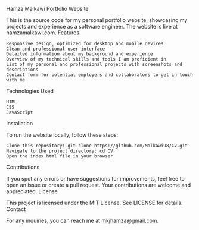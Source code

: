 Hamza Malkawi Portfolio Website

This is the source code for my personal portfolio website, showcasing my projects and experience as a software engineer. The website is live at hamzamalkawi.com.
Features

    Responsive design, optimized for desktop and mobile devices
    Clean and professional user interface
    Detailed information about my background and experience
    Overview of my technical skills and tools I am proficient in
    List of my personal and professional projects with screenshots and descriptions
    Contact form for potential employers and collaborators to get in touch with me

Technologies Used

    HTML
    CSS
    JavaScript

Installation

To run the website locally, follow these steps:

    Clone this repository: git clone https://github.com/Malkawi98/CV.git
    Navigate to the project directory: cd CV 
    Open the index.html file in your browser

Contributions

If you spot any errors or have suggestions for improvements, feel free to open an issue or create a pull request. Your contributions are welcome and appreciated.
License

This project is licensed under the MIT License. See LICENSE for details.
Contact

For any inquiries, you can reach me at mkjhamza@gmail.com.
